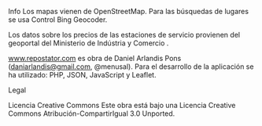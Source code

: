 Info
Los mapas vienen de OpenStreetMap. Para las búsquedas de lugares se usa Control Bing Geocoder.

Los datos sobre los precios de las estaciones de servicio provienen del geoportal del Ministerio de Indústria y Comercio .

www.repostator.com es obra de Daniel Arlandis Pons (daniarlandis@gmail.com, @menusal). Para el desarrollo de la aplicación se ha utilizado: PHP, JSON, JavaScript y Leaflet. 

Legal

Licencia Creative Commons
Este obra está bajo una Licencia Creative Commons Atribución-CompartirIgual 3.0 Unported.